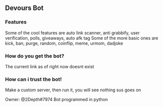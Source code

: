 ## Devours Bot

### Features

Some of the cool features are auto link scanner, anti grabbify, user verification, polls, giveaways, auto afk tag
Some of the more basic ones are kick, ban, purge, random, coinflip, meme, urmom, dadjoke

### How do you get the bot?

The current link as of right now doesnt exist

### How can i trust the bot!

Make a custom server, then run it, you will see nothing sus goes on

Owner: @2Depth#7974
Bot programmed in python
